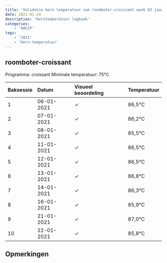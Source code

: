 ```yaml
---
title: 'Validatie kern temperatuur van roomboter-croissant week 03 jaar 2021'
date: 2021-01-24
description: 'Kerntemperatuur logboek'
categories:
    - 'HACCP'
tags:
    - '2021'
    - 'Kern-temperatuur'
---
```


## roomboter-croissant

Programma: croissant
Minimale temperatuur: 75°C

| Baksessie | Datum | Visueel beoordeling | Temperatuur |
|:---|:---|:---|:---|
| 1 | 06-01-2021 | &check; | 86,5°C |
| 2 | 07-01-2021 | &check; | 86,2°C |
| 3 | 08-01-2021 | &check; | 85,5°C |
| 4 | 11-01-2021 | &check; | 86,5°C |
| 5 | 12-01-2021 | &check; | 86,5°C |
| 6 | 13-01-2021 | &check; | 86,8°C |
| 7 | 14-01-2021 | &check; | 86,3°C |
| 8 | 16-01-2021 | &check; | 85,9°C |
| 9 | 21-01-2021 | &check; | 87,0°C |
| 10 | 22-01-2021 | &check; | 85,8°C |

## Opmerkingen


